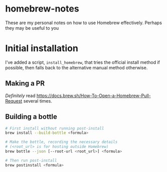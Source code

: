 # homebrew-notes
These are my personal notes on how to use Homebrew effectively. Perhaps they may be useful to you

# Initial installation
I've added a script, `install_homebrew`, that tries the official install method if possible,
then falls back to the alternative manual method otherwise.

## Making a PR
*Definitely* read https://docs.brew.sh/How-To-Open-a-Homebrew-Pull-Request several times.

## Building a bottle
```sh
# First install without running post-install
brew install --build-bottle <formula>

# Make the bottle, recording the necessary details
# (<root_url> is for hosting outside Homebrew)
brew bottle --json [--root-url <root_url>] <formula>

# Then run post-install
brew postinstall <formula>
```
